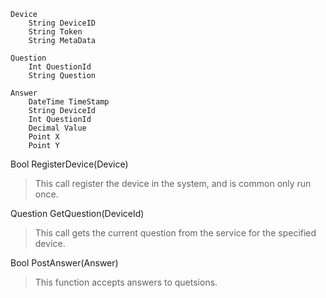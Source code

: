     Device
	    String DeviceID
	    String Token
	    String MetaData

    Question
	    Int QuestionId
	    String Question
	   
	Answer
		DateTime TimeStamp
		String DeviceId
		Int QuestionId
		Decimal Value
		Point X
		Point Y



Bool RegisterDevice(Device)

> This call register the device in the system, and is common only run once.

Question GetQuestion(DeviceId)
> This call gets the current question from the service for the specified device. 

Bool PostAnswer(Answer)
> This function accepts answers to quetsions.